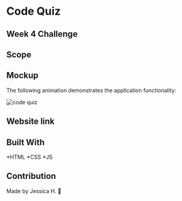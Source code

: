 # Code Quiz
## Week 4 Challenge

## Scope


## Mockup 
The following animation demonstrates the application functionality:

![code quiz](./Assets/04-web-apis-homework-demo.gif)

## Website link 


## Built With
*HTML *CSS *JS

## Contribution
Made by Jessica H. 🖤
